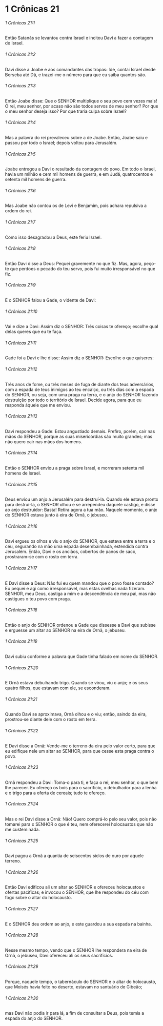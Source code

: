 # 1 Crônicas 21

###### 1 Crônicas 21:1

Então Satanás se levantou contra Israel e incitou Davi a fazer a contagem de Israel.

###### 1 Crônicas 21:2

Davi disse a Joabe e aos comandantes das tropas: Ide, contai Israel desde Berseba até Dã, e trazei-me o número para que eu saiba quantos são.

###### 1 Crônicas 21:3

Então Joabe disse: Que o SENHOR multiplique o seu povo cem vezes mais! Ó rei, meu senhor, por acaso não são todos servos de meu senhor? Por que o meu senhor deseja isso? Por que traria culpa sobre Israel?

###### 1 Crônicas 21:4

Mas a palavra do rei prevaleceu sobre a de Joabe. Então, Joabe saiu e passou por todo o Israel; depois voltou para Jerusalém.

###### 1 Crônicas 21:5

Joabe entregou a Davi o resultado da contagem do povo. Em todo o Israel, havia um milhão e cem mil homens de guerra, e em Judá, quatrocentos e setenta mil homens de guerra.

###### 1 Crônicas 21:6

Mas Joabe não contou os de Levi e Benjamim, pois achara repulsiva a ordem do rei.

###### 1 Crônicas 21:7

Como isso desagradou a Deus, este feriu Israel.

###### 1 Crônicas 21:8

Então Davi disse a Deus: Pequei gravemente no que fiz. Mas, agora, peço-te que perdoes o pecado do teu servo, pois fui muito irresponsável no que fiz.

###### 1 Crônicas 21:9

E o SENHOR falou a Gade, o vidente de Davi:

###### 1 Crônicas 21:10

Vai e dize a Davi: Assim diz o SENHOR: Três coisas te ofereço; escolhe qual delas queres que eu te faça.

###### 1 Crônicas 21:11

Gade foi a Davi e lhe disse: Assim diz o SENHOR: Escolhe o que quiseres:

###### 1 Crônicas 21:12

Três anos de fome, ou três meses de fuga de diante dos teus adversários, com a espada de teus inimigos ao teu encalço, ou três dias com a espada do SENHOR, ou seja, com uma praga na terra, e o anjo do SENHOR fazendo destruição por todo o território de Israel. Decide agora, para que eu responda àquele que me enviou.

###### 1 Crônicas 21:13

Davi respondeu a Gade: Estou angustiado demais. Prefiro, porém, cair nas mãos do SENHOR, porque as suas misericórdias são muito grandes; mas não quero cair nas mãos dos homens.

###### 1 Crônicas 21:14

Então o SENHOR enviou a praga sobre Israel, e morreram setenta mil homens de Israel.

###### 1 Crônicas 21:15

Deus enviou um anjo a Jerusalém para destruí-la. Quando ele estava pronto para destruí-la, o SENHOR olhou e se arrependeu daquele castigo, e disse ao anjo destruidor: Basta! Retira agora a tua mão. Naquele momento, o anjo do SENHOR estava junto à eira de Ornã, o jebuseu.

###### 1 Crônicas 21:16

Davi ergueu os olhos e viu o anjo do SENHOR, que estava entre a terra e o céu, segurando na mão uma espada desembainhada, estendida contra Jerusalém. Então, Davi e os anciãos, cobertos de panos de saco, prostraram-se com o rosto em terra.

###### 1 Crônicas 21:17

E Davi disse a Deus: Não fui eu quem mandou que o povo fosse contado? Eu pequei e agi como irresponsável, mas estas ovelhas nada fizeram. SENHOR, meu Deus, castiga a mim e a descendência de meu pai, mas não castigues o teu povo com praga.

###### 1 Crônicas 21:18

Então o anjo do SENHOR ordenou a Gade que dissesse a Davi que subisse e erguesse um altar ao SENHOR na eira de Ornã, o jebuseu.

###### 1 Crônicas 21:19

Davi subiu conforme a palavra que Gade tinha falado em nome do SENHOR.

###### 1 Crônicas 21:20

E Ornã estava debulhando trigo. Quando se virou, viu o anjo; e os seus quatro filhos, que estavam com ele, se esconderam.

###### 1 Crônicas 21:21

Quando Davi se aproximava, Ornã olhou e o viu; então, saindo da eira, prostrou-se diante dele com o rosto em terra.

###### 1 Crônicas 21:22

E Davi disse a Ornã: Vende-me o terreno da eira pelo valor certo, para que eu edifique nele um altar ao SENHOR, para que cesse esta praga contra o povo.

###### 1 Crônicas 21:23

Ornã respondeu a Davi: Toma-o para ti, e faça o rei, meu senhor, o que bem lhe parecer. Eu ofereço os bois para o sacrifício, o debulhador para a lenha e o trigo para a oferta de cereais; tudo te ofereço.

###### 1 Crônicas 21:24

Mas o rei Davi disse a Ornã: Não! Quero comprá-lo pelo seu valor, pois não tomarei para o SENHOR o que é teu, nem oferecerei holocaustos que não me custem nada.

###### 1 Crônicas 21:25

Davi pagou a Ornã a quantia de seiscentos siclos de ouro por aquele terreno.

###### 1 Crônicas 21:26

Então Davi edificou ali um altar ao SENHOR e ofereceu holocaustos e ofertas pacíficas; e invocou o SENHOR, que lhe respondeu do céu com fogo sobre o altar do holocausto.

###### 1 Crônicas 21:27

E o SENHOR deu ordem ao anjo, e este guardou a sua espada na bainha.

###### 1 Crônicas 21:28

Nesse mesmo tempo, vendo que o SENHOR lhe respondera na eira de Ornã, o jebuseu, Davi ofereceu ali os seus sacrifícios.

###### 1 Crônicas 21:29

Porque, naquele tempo, o tabernáculo do SENHOR e o altar do holocausto, que Moisés havia feito no deserto, estavam no santuário de Gibeão;

###### 1 Crônicas 21:30

mas Davi não podia ir para lá, a fim de consultar a Deus, pois temia a espada do anjo do SENHOR.

